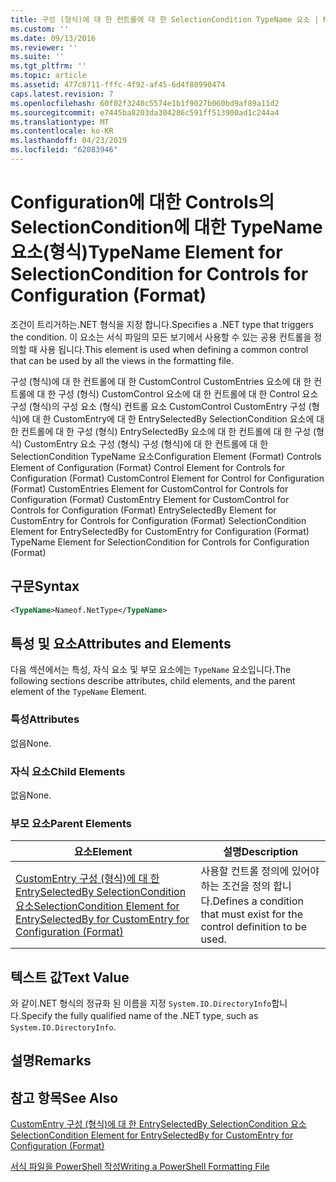 ```yaml
---
title: 구성 (형식)에 대 한 컨트롤에 대 한 SelectionCondition TypeName 요소 | Microsoft Docs
ms.custom: ''
ms.date: 09/13/2016
ms.reviewer: ''
ms.suite: ''
ms.tgt_pltfrm: ''
ms.topic: article
ms.assetid: 477c8711-fffc-4f92-af45-6d4f80990474
caps.latest.revision: 7
ms.openlocfilehash: 60f02f3240c5574e1b1f9027b060bd9af89a11d2
ms.sourcegitcommit: e7445ba8203da304286c591ff513900ad1c244a4
ms.translationtype: MT
ms.contentlocale: ko-KR
ms.lasthandoff: 04/23/2019
ms.locfileid: "62083946"
---
```

# <a name="typename-element-for-selectioncondition-for-controls-for-configuration-format"></a><span data-ttu-id="319ba-102">Configuration에 대한 Controls의 SelectionCondition에 대한 TypeName 요소(형식)</span><span class="sxs-lookup"><span data-stu-id="319ba-102">TypeName Element for SelectionCondition for Controls for Configuration (Format)</span></span>

<span data-ttu-id="319ba-103">조건이 트리거하는.NET 형식을 지정 합니다.</span><span class="sxs-lookup"><span data-stu-id="319ba-103">Specifies a .NET type that triggers the condition.</span></span> <span data-ttu-id="319ba-104">이 요소는 서식 파일의 모든 보기에서 사용할 수 있는 공용 컨트롤을 정의할 때 사용 됩니다.</span><span class="sxs-lookup"><span data-stu-id="319ba-104">This element is used when defining a common control that can be used by all the views in the formatting file.</span></span>

<span data-ttu-id="319ba-105">구성 (형식)에 대 한 컨트롤에 대 한 CustomControl CustomEntries 요소에 대 한 컨트롤에 대 한 구성 (형식) CustomControl 요소에 대 한 컨트롤에 대 한 Control 요소 구성 (형식)의 구성 요소 (형식) 컨트롤 요소 CustomControl CustomEntry 구성 (형식)에 대 한 CustomEntry에 대 한 EntrySelectedBy SelectionCondition 요소에 대 한 컨트롤에 대 한 구성 (형식) EntrySelectedBy 요소에 대 한 컨트롤에 대 한 구성 (형식) CustomEntry 요소 구성 (형식) 구성 (형식)에 대 한 컨트롤에 대 한 SelectionCondition TypeName 요소</span><span class="sxs-lookup"><span data-stu-id="319ba-105">Configuration Element (Format) Controls Element of Configuration (Format) Control Element for Controls for Configuration (Format) CustomControl Element for Control for Configuration (Format) CustomEntries Element for CustomControl for Controls for Configuration (Format) CustomEntry Element for CustomControl for Controls for Configuration (Format) EntrySelectedBy Element for CustomEntry for Controls for Configuration (Format) SelectionCondition Element for EntrySelectedBy for CustomEntry for Configuration (Format) TypeName Element for SelectionCondition for Controls for Configuration (Format)</span></span>

## <a name="syntax"></a><span data-ttu-id="319ba-106">구문</span><span class="sxs-lookup"><span data-stu-id="319ba-106">Syntax</span></span>

```xml
<TypeName>Nameof.NetType</TypeName>

```

## <a name="attributes-and-elements"></a><span data-ttu-id="319ba-107">특성 및 요소</span><span class="sxs-lookup"><span data-stu-id="319ba-107">Attributes and Elements</span></span>

<span data-ttu-id="319ba-108">다음 섹션에서는 특성, 자식 요소 및 부모 요소에는 `TypeName` 요소입니다.</span><span class="sxs-lookup"><span data-stu-id="319ba-108">The following sections describe attributes, child elements, and the parent element of the `TypeName` Element.</span></span>

### <a name="attributes"></a><span data-ttu-id="319ba-109">특성</span><span class="sxs-lookup"><span data-stu-id="319ba-109">Attributes</span></span>

<span data-ttu-id="319ba-110">없음</span><span class="sxs-lookup"><span data-stu-id="319ba-110">None.</span></span>

### <a name="child-elements"></a><span data-ttu-id="319ba-111">자식 요소</span><span class="sxs-lookup"><span data-stu-id="319ba-111">Child Elements</span></span>

<span data-ttu-id="319ba-112">없음</span><span class="sxs-lookup"><span data-stu-id="319ba-112">None.</span></span>

### <a name="parent-elements"></a><span data-ttu-id="319ba-113">부모 요소</span><span class="sxs-lookup"><span data-stu-id="319ba-113">Parent Elements</span></span>

|<span data-ttu-id="319ba-114">요소</span><span class="sxs-lookup"><span data-stu-id="319ba-114">Element</span></span>|<span data-ttu-id="319ba-115">설명</span><span class="sxs-lookup"><span data-stu-id="319ba-115">Description</span></span>|
|-------------|-----------------|
|[<span data-ttu-id="319ba-116">CustomEntry 구성 (형식)에 대 한 EntrySelectedBy SelectionCondition 요소</span><span class="sxs-lookup"><span data-stu-id="319ba-116">SelectionCondition Element for EntrySelectedBy for CustomEntry for Configuration (Format)</span></span>](./selectioncondition-element-for-entryselectedby-for-controls-for-configuration-format.md)|<span data-ttu-id="319ba-117">사용할 컨트롤 정의에 있어야 하는 조건을 정의 합니다.</span><span class="sxs-lookup"><span data-stu-id="319ba-117">Defines a condition that must exist for the control definition to be used.</span></span>|

## <a name="text-value"></a><span data-ttu-id="319ba-118">텍스트 값</span><span class="sxs-lookup"><span data-stu-id="319ba-118">Text Value</span></span>

<span data-ttu-id="319ba-119">와 같이.NET 형식의 정규화 된 이름을 지정 `System.IO.DirectoryInfo`합니다.</span><span class="sxs-lookup"><span data-stu-id="319ba-119">Specify the fully qualified name of the .NET type, such as `System.IO.DirectoryInfo`.</span></span>

## <a name="remarks"></a><span data-ttu-id="319ba-120">설명</span><span class="sxs-lookup"><span data-stu-id="319ba-120">Remarks</span></span>

## <a name="see-also"></a><span data-ttu-id="319ba-121">참고 항목</span><span class="sxs-lookup"><span data-stu-id="319ba-121">See Also</span></span>

[<span data-ttu-id="319ba-122">CustomEntry 구성 (형식)에 대 한 EntrySelectedBy SelectionCondition 요소</span><span class="sxs-lookup"><span data-stu-id="319ba-122">SelectionCondition Element for EntrySelectedBy for CustomEntry for Configuration (Format)</span></span>](./selectioncondition-element-for-entryselectedby-for-controls-for-configuration-format.md)

[<span data-ttu-id="319ba-123">서식 파일을 PowerShell 작성</span><span class="sxs-lookup"><span data-stu-id="319ba-123">Writing a PowerShell Formatting File</span></span>](./writing-a-powershell-formatting-file.md)
